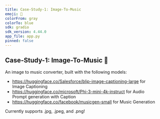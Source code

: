 ```yaml
---
title: Case-Study-1: Image-To-Music
emoji: 🎼
colorFrom: gray
colorTo: blue
sdk: gradio
sdk_version: 4.44.0
app_file: app.py
pinned: false
---
```

## Case-Study-1: Image-To-Music 🎼

An image to music converter, built with the following models:
- https://huggingface.co/Salesforce/blip-image-captioning-large for Image Captioning
- https://huggingface.co/microsoft/Phi-3-mini-4k-instruct       for Audio Prompt generation with Caption
- https://huggingface.co/facebook/musicgen-small                for Music Generation

Currently supports .jpg, .jpeg, and .png!